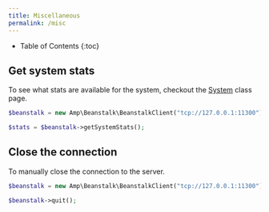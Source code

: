 ```yaml
---
title: Miscellaneous
permalink: /misc
---
```


* Table of Contents
{:toc}

## Get system stats

To see what stats are available for the system, checkout the [System](classes/system) class page.

```php
$beanstalk = new Amp\Beanstalk\BeanstalkClient("tcp://127.0.0.1:11300");

$stats = $beanstalk->getSystemStats();
```

## Close the connection

To manually close the connection to the server.

```php
$beanstalk = new Amp\Beanstalk\BeanstalkClient("tcp://127.0.0.1:11300");

$beanstalk->quit();
```
